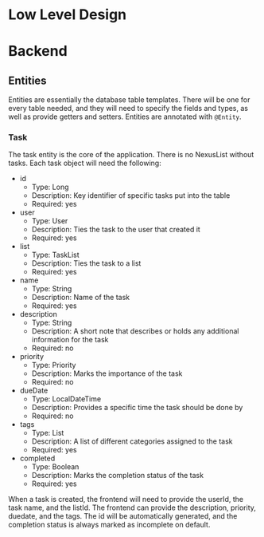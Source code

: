 # Low Level Design

# Backend

## Entities

Entities are essentially the database table templates. There will be one for every table needed, and they will need to specify the fields and types, as well as provide getters and setters. Entities are annotated with `@Entity`.

### Task

The task entity is the core of the application. There is no NexusList without tasks. Each task object will need the following:

* id
  * Type: Long
  * Description: Key identifier of specific tasks put into the table
  * Required: yes
* user
  * Type: User
  * Description: Ties the task to the user that created it
  * Required: yes
* list
  * Type: TaskList
  * Description: Ties the task to a list
  * Required: yes
* name
  * Type: String
  * Description: Name of the task
  * Required: yes
* description
  * Type: String
  * Description: A short note that describes or holds any additional information for the task
  * Required: no
* priority
  * Type: Priority
  * Description: Marks the importance of the task
  * Required: no
* dueDate
  * Type: LocalDateTime
  * Description: Provides a specific time the task should be done by
  * Required: no
* tags
  * Type: List<Tag>
  * Description: A list of different categories assigned to the task
  * Required: yes
* completed
  * Type: Boolean
  * Description: Marks the completion status of the task
  * Required: yes

When a task is created, the frontend will need to provide the userId, the task name, and the listId. The frontend can provide the description, priority, duedate, and the tags. The id will be automatically generated, and the completion status is always marked as incomplete on default.


